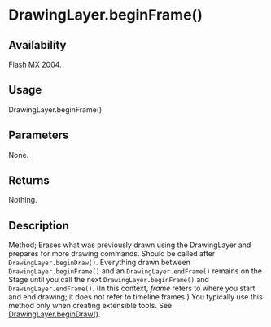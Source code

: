 # DrawingLayer.beginFrame()

## Availability

Flash MX 2004.

## Usage

DrawingLayer.beginFrame()

## Parameters

None.

## Returns

Nothing.

## Description

Method; Erases what was previously drawn using the DrawingLayer and prepares for more drawing commands. Should be called after `DrawingLayer.beginDraw()`. Everything drawn between `DrawingLayer.beginFrame()` and an `DrawingLayer.endFrame()` remains on the Stage until you call the next `DrawingLayer.beginFrame()` and `DrawingLayer.endFrame()`. (In this context, *frame* refers to where you start and end drawing; it does not refer to timeline frames.) You typically use this method only when creating extensible tools. See [DrawingLayer.beginDraw()](../DrawingLayer_object/DrawingLayer.md).
